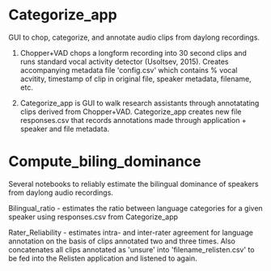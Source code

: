 # Categorize_app 

GUI to chop, categorize, and annotate audio clips from daylong recordings.
	
  1.	Chopper+VAD chops a longform recording into 30 second clips and runs standard vocal activity detector (Usoltsev, 2015). Creates accompanying metadata file 'config.csv' which contains % vocal acvitity, timestamp of clip in original file, speaker metadata, filename, etc. 
	
  2.	Categorize_app is GUI to walk research assistants through annotatating clips derived from Chopper+VAD. Categorize_app creates new file responses.csv that records annotations made through application + speaker and file metadata. 

# Compute_biling_dominance

Several notebooks to reliably estimate the bilingual dominance of speakers from daylong audio recordings.

Bilingual_ratio - estimates the ratio between language categories for a given speaker using responses.csv from Categorize_app

Rater_Reliability - estimates intra- and inter-rater agreement for language annotation on the basis of clips annotated two and three times. Also concatenates all clips annotated as 'unsure' into 'filename_relisten.csv' to be fed into the Relisten application and listened to again.
